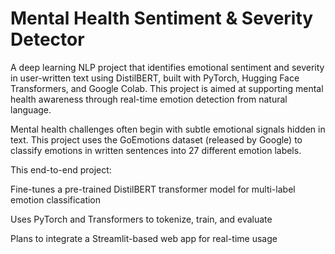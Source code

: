 # Mental Health Sentiment & Severity Detector

A deep learning NLP project that identifies emotional sentiment and severity in user-written text using DistilBERT, built with PyTorch, Hugging Face Transformers, and Google Colab. This project is aimed at supporting mental health awareness through real-time emotion detection from natural language.

Mental health challenges often begin with subtle emotional signals hidden in text. This project uses the GoEmotions dataset (released by Google) to classify emotions in written sentences into 27 different emotion labels.

This end-to-end project:

Fine-tunes a pre-trained DistilBERT transformer model for multi-label emotion classification

Uses PyTorch and Transformers to tokenize, train, and evaluate

Plans to integrate a Streamlit-based web app for real-time usage
